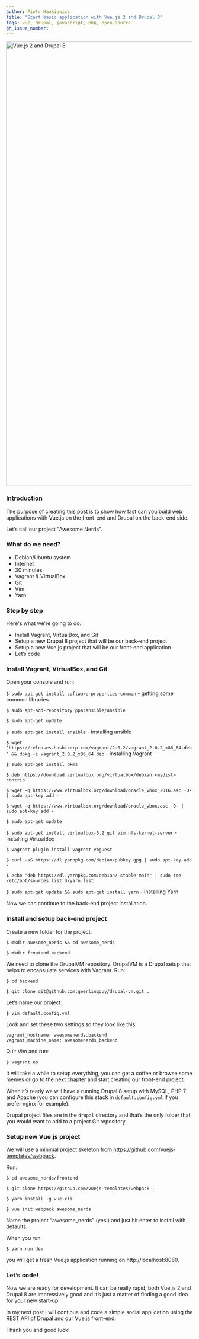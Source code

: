 ```yaml
---
author: Piotr Hankiewicz
title: "Start basic application with Vue.js 2 and Drupal 8"
tags: vue, drupal, javascript, php, open-source
gh_issue_number:
---
```


<img src="/blog/2018/04/05/start-basic-application-with-vue-drupal/vue-and-drupal.jpg" width="1200" alt="Vue.js 2 and Drupal 8" />


### Introduction

The purpose of creating this post is to show how fast can you build web applications with Vue.js on the front-end and Drupal on the back-end side.

Let’s call our project "Awesome Nerds".

### What do we need?

* Debian/Ubuntu system
* Internet
* 30 minutes
* Vagrant & VirtualBox
* Git
* Vim
* Yarn

### Step by step

Here's what we're going to do:

* Install Vagrant, VirtualBox, and Git
* Setup a new Drupal 8 project that will be our back-end project
* Setup a new Vue.js project that will be our front-end application
* Let’s code

### Install Vagrant, VirtualBox, and Git

Open your console and run:

`$ sudo apt-get install software-properties-common` - getting some common libraries

`$ sudo apt-add-repository ppa:ansible/ansible`

`$ sudo apt-get update`

`$ sudo apt-get install ansible` - installing ansible

`$ wget ‘https://releases.hashicorp.com/vagrant/2.0.2/vagrant_2.0.2_x86_64.deb’ && dpkg -i vagrant_2.0.2_x86_64.deb` - installing Vagrant

`$ sudo apt-get install dkms`

`$ deb https://download.virtualbox.org/virtualbox/debian <mydist> contrib`

`$ wget -q https://www.virtualbox.org/download/oracle_vbox_2016.asc -O- | sudo apt-key add -`

`$ wget -q https://www.virtualbox.org/download/oracle_vbox.asc -O- | sudo apt-key add -`

`$ sudo apt-get update`

`$ sudo apt-get install virtualbox-5.2 git vim nfs-kernel-server` - installing VirtualBox

`$ vagrant plugin install vagrant-vbguest`

`$ curl -sS https://dl.yarnpkg.com/debian/pubkey.gpg | sudo apt-key add -`

`$ echo "deb https://dl.yarnpkg.com/debian/ stable main" | sudo tee /etc/apt/sources.list.d/yarn.list`

`$ sudo apt-get update && sudo apt-get install yarn` - installing Yarn

Now we can continue to the back-end project installation.

### Install and setup back-end project

Create a new folder for the project:

`$ mkdir awesome_nerds && cd awesome_nerds`

`$ mkdir frontend backend`

We need to clone the DrupalVM repository. DrupalVM is a Drupal setup that helps to encapsulate services with Vagrant. Run:

`$ cd backend`

`$ git clone git@github.com:geerlingguy/drupal-vm.git .`

Let’s name our project:

`$ vim default.config.yml`

Look and set these two settings so they look like this:

```
vagrant_hostname: awesomenerds.backend                                   
vagrant_machine_name: awesomenerds_backend
```

Quit Vim and run:

`$ vagrant up`

It will take a while to setup everything, you can get a coffee or browse some memes or go to the next chapter and start creating our front-end project.

When it’s ready we will have a running Drupal 8 setup with MySQL, PHP 7 and Apache (you can configure this stack in `default.config.yml` if you prefer nginx for example).

Drupal project files are in the `drupal` directory and that’s the only folder that you would want to add to a project Git repository.

### Setup new Vue.js project

We will use a minimal project skeleton from https://github.com/vuejs-templates/webpack.

Run:

`$ cd awesome_nerds/frontend`

`$ git clone https://github.com/vuejs-templates/webpack .`

`$ yarn install -g vue-cli`

`$ vue init webpack awesome_nerds`

Name the project “awesome_nerds” (yes!) and just hit enter to install with defaults.

When you run:

`$ yarn run dev`

you will get a fresh Vue.js application running on http://localhost:8080.

### Let’s code!

Now we are ready for development. It can be really rapid, both Vue.js 2 and Drupal 8 are impressively good and it’s just a matter of finding a good idea for your new start-up.

In my next post I will continue and code a simple social application using the REST API of Drupal and our Vue.js front-end.

Thank you and good luck!
